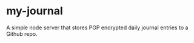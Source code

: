 # my-journal
A simple node server that stores PGP encrypted daily journal entries to a Github repo.
